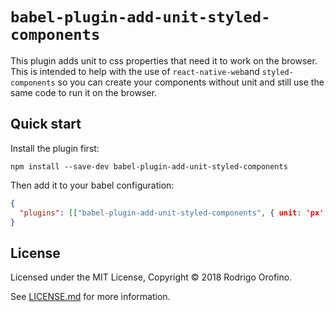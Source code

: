 # `babel-plugin-add-unit-styled-components`

This plugin adds unit to css properties that need it to work on the browser. This is intended to help with the use of `react-native-web`and `styled-components` so you can create your components without unit and still use the same code to run it on the browser.

## Quick start

Install the plugin first:

```
npm install --save-dev babel-plugin-add-unit-styled-components
```

Then add it to your babel configuration:

```JSON
{
  "plugins": [["babel-plugin-add-unit-styled-components", { unit: 'px' }]]
}
```
## License

Licensed under the MIT License, Copyright © 2018 Rodrigo Orofino.

See [LICENSE.md](./LICENSE.md) for more information.